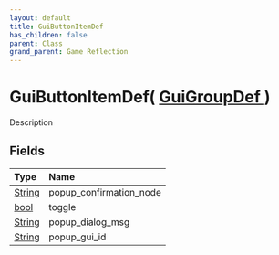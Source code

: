 ```yaml
---
layout: default
title: GuiButtonItemDef
has_children: false
parent: Class
grand_parent: Game Reflection
---
```

# GuiButtonItemDef( [ GuiGroupDef ](/docs/game-reflection/classes/gui_group_def) )
Description 

## Fields

| Type | Name |
|:-------------|:--------------|
| [String](/docs/game-reflection/components/string) | popup_confirmation_node |
| [bool](/docs/game-reflection/components/bool) | toggle |
| [String](/docs/game-reflection/components/string) | popup_dialog_msg |
| [String](/docs/game-reflection/components/string) | popup_gui_id |

